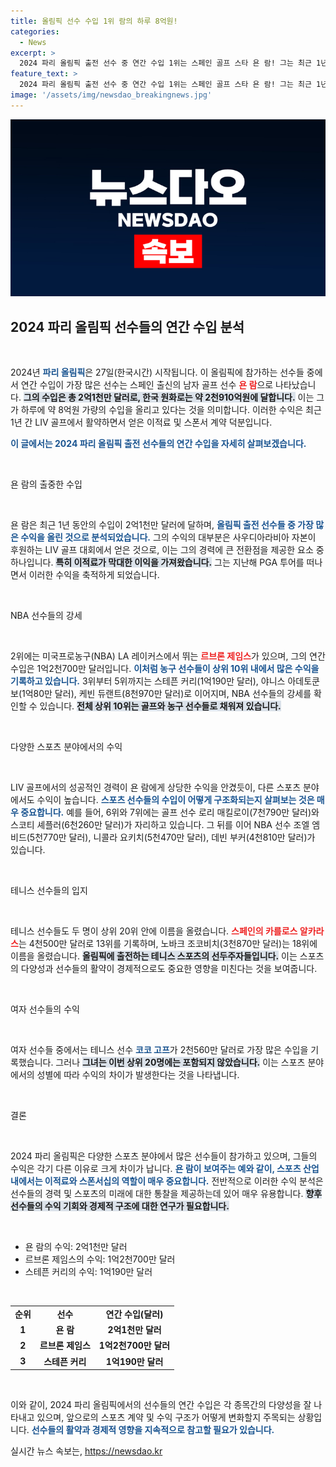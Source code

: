 ```yaml
---
title: 올림픽 선수 수입 1위 람의 하루 8억원!
categories:
  - News
excerpt: >
  2024 파리 올림픽 출전 선수 중 연간 수입 1위는 스페인 골프 스타 욘 람! 그는 최근 1년간 무려 2억1천만 달러를 벌어들여, 하루 수입이 8억원에 달하는 경이로운 기록을 세웠다.
feature_text: >
  2024 파리 올림픽 출전 선수 중 연간 수입 1위는 스페인 골프 스타 욘 람! 그는 최근 1년간 무려 2억1천만 달러를 벌어들여, 하루 수입이 8억원에 달하는 경이로운 기록을 세웠다.
image: '/assets/img/newsdao_breakingnews.jpg'
---
```


<p><img src="/assets/img/newsdao_breakingnews.jpg" alt="firstkoreanews 속보" /></p>

<h2 data-ke-size="size26">2024 파리 올림픽 선수들의 연간 수입 분석</h2>

<p data-ke-size="size16">&nbsp;</p>

<p>2024년 <b><span style="color: #1a5490;">파리 올림픽</span></b>은 27일(한국시간) 시작됩니다. 이 올림픽에 참가하는 선수들 중에서 연간 수입이 가장 많은 선수는 스페인 출신의 남자 골프 선수 <b><span style="color: #ee2323;">욘 람</span></b>으로 나타났습니다. <b><span style="background-color: #21538527;">그의 수입은 총 2억1천만 달러로, 한국 원화로는 약 2천910억원에 달합니다.</span></b> 이는 그가 하루에 약 8억원 가량의 수입을 올리고 있다는 것을 의미합니다. 이러한 수익은 최근 1년 간 LIV 골프에서 활약하면서 얻은 이적료 및 스폰서 계약 덕분입니다. </p>

<p><b><span style="color: #1a5490;">이 글에서는 2024 파리 올림픽 출전 선수들의 연간 수입을 자세히 살펴보겠습니다.</span></b></p>

<p data-ke-size="size16">&nbsp;</p>

<p>욘 람의 출중한 수입</p>

<p data-ke-size="size16">&nbsp;</p>

<p>욘 람은 최근 1년 동안의 수입이 2억1천만 달러에 달하며, <b><span style="color: #1a5490;">올림픽 출전 선수들 중 가장 많은 수익을 올린 것으로 분석되었습니다.</span></b> 그의 수익의 대부분은 사우디아라비아 자본이 후원하는 LIV 골프 대회에서 얻은 것으로, 이는 그의 경력에 큰 전환점을 제공한 요소 중 하나입니다. <b><span style="background-color: #21538527;">특히 이적료가 막대한 이익을 가져왔습니다.</span></b> 그는 지난해 PGA 투어를 떠나면서 이러한 수익을 축적하게 되었습니다.</p>

<p data-ke-size="size16">&nbsp;</p>

<p>NBA 선수들의 강세</p>

<p data-ke-size="size16">&nbsp;</p>

<p>2위에는 미국프로농구(NBA) LA 레이커스에서 뛰는 <b><span style="color: #ee2323;">르브론 제임스</span></b>가 있으며, 그의 연간 수입은 1억2천700만 달러입니다. <b><span style="color: #1a5490;">이처럼 농구 선수들이 상위 10위 내에서 많은 수익을 기록하고 있습니다.</span></b> 3위부터 5위까지는 스테픈 커리(1억190만 달러), 야니스 아데토쿤보(1억80만 달러), 케빈 듀랜트(8천970만 달러)로 이어지며, NBA 선수들의 강세를 확인할 수 있습니다. <b><span style="background-color: #21538527;">전체 상위 10위는 골프와 농구 선수들로 채워져 있습니다.</span></b></p>

<p data-ke-size="size16">&nbsp;</p>

<p>다양한 스포츠 분야에서의 수익</p>

<p data-ke-size="size16">&nbsp;</p>

<p>LIV 골프에서의 성공적인 경력이 욘 람에게 상당한 수익을 안겼듯이, 다른 스포츠 분야에서도 수익이 높습니다. <b><span style="color: #1a5490;">스포츠 선수들의 수입이 어떻게 구조화되는지 살펴보는 것은 매우 중요합니다.</span></b> 예를 들어, 6위와 7위에는 골프 선수 로리 매킬로이(7천790만 달러)와 스코티 셰플러(6천260만 달러)가 자리하고 있습니다. 그 뒤를 이어 NBA 선수 조엘 엠비드(5천770만 달러), 니콜라 요키치(5천470만 달러), 데빈 부커(4천810만 달러)가 있습니다. </p>

<p data-ke-size="size16">&nbsp;</p>

<p>테니스 선수들의 입지</p>

<p data-ke-size="size16">&nbsp;</p>

<p>테니스 선수들도 두 명이 상위 20위 안에 이름을 올렸습니다. <b><span style="color: #ee2323;">스페인의 카를로스 알카라스</span></b>는 4천500만 달러로 13위를 기록하며, 노바크 조코비치(3천870만 달러)는 18위에 이름을 올렸습니다. <b><span style="background-color: #21538527;">올림픽에 출전하는 테니스 스포츠의 선두주자들입니다.</span></b> 이는 스포츠의 다양성과 선수들의 활약이 경제적으로도 중요한 영향을 미친다는 것을 보여줍니다.</p>

<p data-ke-size="size16">&nbsp;</p>

<p>여자 선수들의 수익</p>

<p data-ke-size="size16">&nbsp;</p>

<p>여자 선수들 중에서는 테니스 선수 <b><span style="color: #1a5490;">코코 고프</span></b>가 2천560만 달러로 가장 많은 수입을 기록했습니다. 그러나 <b><span style="background-color: #21538527;">그녀는 이번 상위 20명에는 포함되지 않았습니다.</span></b> 이는 스포츠 분야에서의 성별에 따라 수익의 차이가 발생한다는 것을 나타냅니다. </p>

<p data-ke-size="size16">&nbsp;</p>

<p>결론</p>

<p data-ke-size="size16">&nbsp;</p>

<p>2024 파리 올림픽은 다양한 스포츠 분야에서 많은 선수들이 참가하고 있으며, 그들의 수익은 각기 다른 이유로 크게 차이가 납니다. <b><span style="color: #1a5490;">욘 람이 보여주는 예와 같이, 스포츠 산업 내에서는 이적료와 스폰서십의 역할이 매우 중요합니다.</span></b> 전반적으로 이러한 수익 분석은 선수들의 경력 및 스포츠의 미래에 대한 통찰을 제공하는데 있어 매우 유용합니다. <b><span style="background-color: #21538527;">향후 선수들의 수익 기회와 경제적 구조에 대한 연구가 필요합니다.</span></b> </p>

<p data-ke-size="size16">&nbsp;</p>

<ul>
    <li>욘 람의 수익: 2억1천만 달러</li>
    <li>르브론 제임스의 수익: 1억2천700만 달러</li>
    <li>스테픈 커리의 수익: 1억190만 달러</li>
</ul>

<p data-ke-size="size16">&nbsp;</p>

<table>
    <tr>
        <td style="text-align: center; height: 17px;"><b>순위</b></td>
        <td style="text-align: center; height: 17px;"><b>선수</b></td>
        <td style="text-align: center; height: 17px;"><b>연간 수입(달러)</b></td>
    </tr>
    <tr>
        <td style="text-align: center; height: 17px;"><b>1</b></td>
        <td style="text-align: center; height: 17px;"><b>욘 람</b></td>
        <td style="text-align: center; height: 17px;"><b>2억1천만 달러</b></td>
    </tr>
    <tr>
        <td style="text-align: center; height: 17px;"><b>2</b></td>
        <td style="text-align: center; height: 17px;"><b>르브론 제임스</b></td>
        <td style="text-align: center; height: 17px;"><b>1억2천700만 달러</b></td>
    </tr>
    <tr>
        <td style="text-align: center; height: 17px;"><b>3</b></td>
        <td style="text-align: center; height: 17px;"><b>스테픈 커리</b></td>
        <td style="text-align: center; height: 17px;"><b>1억190만 달러</b></td>
    </tr>
</table>

<p data-ke-size="size16">&nbsp;</p>

<p>이와 같이, 2024 파리 올림픽에서의 선수들의 연간 수입은 각 종목간의 다양성을 잘 나타내고 있으며, 앞으로의 스포츠 계약 및 수익 구조가 어떻게 변화할지 주목되는 상황입니다. <b><span style="color: #1a5490;">선수들의 활약과 경제적 영향을 지속적으로 참고할 필요가 있습니다.</span></b></p>
실시간 뉴스 속보는, <a href="https://newsdao.kr" rel="dofollow">https://newsdao.kr</a>


